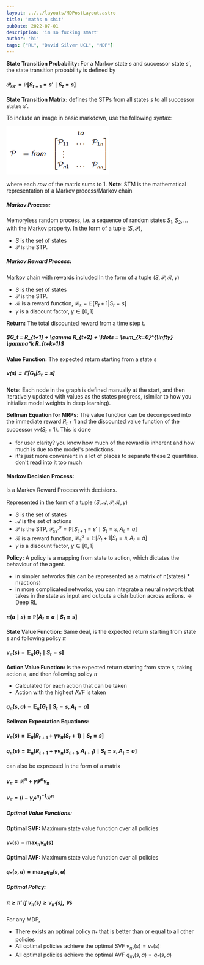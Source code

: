 ```yaml
---
layout: ../../layouts/MDPostLayout.astro
title: 'maths n shit'
pubDate: 2022-07-01
description: 'im so fucking smart'
author: 'hi'
tags: ["RL", "David Silver UCL", "MDP"]
---
```


**State Transition Probability:** For a Markov state $s$ and successor state $s'$, the state transition probability is defined by
#### $\mathcal{P}_{ss'} = \mathbb{P} \left[ S_{t+1} = s' \mid S_t = s \right]$

**State Transition Matrix:** defines the STPs from all states $s$ to all successor states $s'$.

To include an image in basic markdown, use the following syntax:

![State transition matrix diagram](../../assets/STM.png)

where each *row* of the matrix sums to 1.
**Note**: STM is the mathematical representation of a Markov process/Markov chain

##### **Markov Process:** 
Memoryless random process, i.e. a sequence of random states $S_1, S_2, \dots$ with the Markov property.
In the form of a tuple $(S, \mathcal{P})$,
- $S$ is the set of states
- $\mathcal{P}$ is the STP.

##### **Markov Reward Process:**
Markov chain with rewards included
In the form of a tuple $(S, \mathcal{P}, \mathcal{R}, \gamma)$ 
- $S$ is the set of states
- $\mathcal{P}$ is the STP.
- $\mathcal{R}$ is a reward function, $\mathcal{R}_s = \mathbb{E}[R_t+1 | S_t = s]$ 
- $\gamma$ is a discount factor, $\gamma \in [0, 1]$

**Return:** The total discounted reward from a time step t.
##### $G_t = R_{t+1} + \gamma R_{t+2} + \ldots = \sum_{k=0}^{\infty} \gamma^k R_{t+k+1}$ 

**Value Function:** The expected return starting from a state s
##### $v(s) = \mathbb{E}[G_t | S_t = s]$ 

**Note:** Each node in the graph is defined manually at the start, and then iteratively updated with values as the states progress, (similar to how you initialize model weights in deep learning).

**Bellman Equation for MRPs**:
The value function can be decomposed into the immediate reward $R_t+1$ and the discounted value function of the successor $\gamma v(S_t+1)$.
This is done 
- for user clarity? you know how much of the reward is inherent and how much is due to the model's predictions.
- it's just more convenient in a lot of places to separate these 2 quantities. don't read into it too much

#### Markov Decision Process:
Is a Markov Reward Process with decisions.

Represented in the form of a tuple $(S, \mathcal{A}, \mathcal{P}, \mathcal{R}, \gamma)$  
- $S$ is the set of states
- $\mathcal{A}$ is the set of actions
- $\mathcal{P}$ is the STP, $\mathcal{P}^a_{ss'} = \mathbb{P} \left[ S_{t+1} = s' \mid S_t = s, A_t = a\right ]$  
- $\mathcal{R}$ is a reward function, $\mathcal{R}^a_s = \mathbb{E}[R_t+1 | S_t = s, A_t = a]$  
- $\gamma$ is a discount factor, $\gamma \in [0, 1]$

**Policy:** 
A policy is a mapping from state to action, which dictates the behaviour of the agent.
- in simpler networks this can be represented as a matrix of n(states) * n(actions)
- in more complicated networks, you can integrate a neural network that takes in the state as input and outputs a distribution across actions. -> Deep RL
#### $\pi(a \mid s) = \mathbb{P}[A_t = a \mid S_t = s]$ 

**State Value Function:** 
Same deal, is the expected return starting from state s and following policy $\pi$
#### $v_\pi(s) = \mathbb{E}_\pi[G_t \mid S_t = s]$ 

**Action Value Function:**
is the expected return starting from state s, taking action a, and then following policy $\pi$
- Calculated for each action that can be taken 
- Action with the highest AVF is taken
#### $q_\pi(s, a) = \mathbb{E}_\pi[G_t \mid S_t = s, A_t = a]$ 

**Bellman Expectation Equations:**
#### $v_\pi(s) = \mathbb{E}_\pi[R_{t+1} + \gamma v_\pi(S_t+1) \mid S_t = s]$

#### $q_\pi(s) = \mathbb{E}_\pi[R_{t+1} + \gamma v_\pi(S_{t+1}, A_{t+1}) \mid S_t = s, A_t = a]$  

can also be expressed in the form of a matrix
#### $v_\pi = \mathcal{R}^\pi + \gamma \mathcal{P}^\pi v_\pi$ 
#### $v_\pi = (I - \gamma \mathcal{p}^\pi)^{-1} \mathcal{R}^\pi$    
##### **Optimal Value Functions:**
**Optimal SVF:** Maximum state value function over all policies
#### $v_*(s) = \max_\pi v_\pi(s)$

**Optimal AVF:** Maximum state value function over all policies
#### $q_*(s, a) = \max_\pi q_\pi(s, a)$

##### **Optimal Policy:**
##### $\pi \geq \pi' \ \text{if} \ v_{\pi}(\mathbf{s}) \geq v_{\pi'}(\mathbf{s}),\ \forall \mathbf{s}$

For any MDP,
- There exists an optimal policy $\pi_*$ that is better than or equal to all other policies
- All optimal policies achieve the optimal SVF $v_{\pi_*} (s) = v_* (s)$ 
- All optimal policies achieve the optimal AVF $q_{\pi_*} (s, a) = q_* (s, a)$ 

